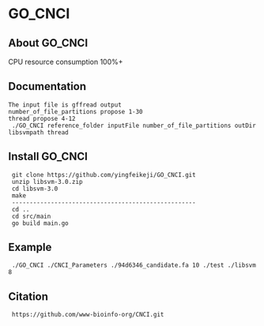 # GO_CNCI
## About GO_CNCI
 CPU resource consumption 100%+

## Documentation
```
The input file is gffread output
number_of_file_partitions propose 1-30
thread propose 4-12
 ./GO_CNCI reference_folder inputFile number_of_file_partitions outDir libsvmpath thread
```
## Install GO_CNCI
```
 git clone https://github.com/yingfeikeji/GO_CNCI.git
 unzip libsvm-3.0.zip
 cd libsvm-3.0
 make
 ----------------------------------------------------
 cd ..
 cd src/main
 go build main.go
```

## Example
```
 ./GO_CNCI ./CNCI_Parameters ./94d6346_candidate.fa 10 ./test ./libsvm 8
```
## Citation
```
 https://github.com/www-bioinfo-org/CNCI.git
```

